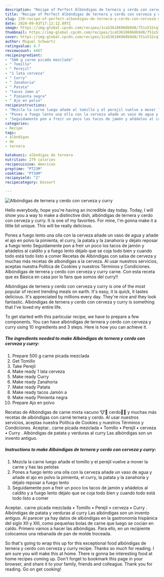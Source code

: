 ```yaml
---
description: "Recipe of Perfect Albóndigas de ternera y cerdo con cerveza y curry"
title: "Recipe of Perfect Albóndigas de ternera y cerdo con cerveza y curry"
slug: 239-recipe-of-perfect-albondigas-de-ternera-y-cerdo-con-cerveza-y-curry
date: 2020-09-03T17:12:12.897Z
image: https://img-global.cpcdn.com/recipes/1ca536106968b9d8/751x532cq70/albondigas-de-ternera-y-cerdo-con-cerveza-y-curry-foto-principal.jpg
thumbnail: https://img-global.cpcdn.com/recipes/1ca536106968b9d8/751x532cq70/albondigas-de-ternera-y-cerdo-con-cerveza-y-curry-foto-principal.jpg
cover: https://img-global.cpcdn.com/recipes/1ca536106968b9d8/751x532cq70/albondigas-de-ternera-y-cerdo-con-cerveza-y-curry-foto-principal.jpg
author: Miguel Schwartz
ratingvalue: 4.7
reviewcount: 4467
recipeingredient:
- "500 g carne picada mezclada"
- " Tomillo"
- " Perejil"
- "1 lata cerveza"
- " Curry"
- " Zanahoria"
- " Patata"
- "tacos Jamn a"
- " Pimienta negra"
- " Ajo en polvo"
recipeinstructions:
- "Mezcla la carne luego añade el tomillo y el perejil vuelve a mover la carne y has las pelotas"
- "Pones a fuego lento una olla con la cerveza añade un vaso de agua y añade el ajo en polvo la pimienta, el curry, la patata y la zanahoria y déjalo reposar a fuego lento"
- "Seguidamente pon a freír un poco los tacos de jamón y añádelos al caldito y a fuego lento déjalo que se coja todo bien y cuando todo está todo listo a comer"
categories:
- Recipe
tags:
- albndigas
- de
- ternera

katakunci: albndigas de ternera 
nutrition: 279 calories
recipecuisine: American
preptime: "PT23M"
cooktime: "PT34M"
recipeyield: "2"
recipecategory: Dessert

---
```



![Albóndigas de ternera y cerdo con cerveza y curry](https://img-global.cpcdn.com/recipes/1ca536106968b9d8/751x532cq70/albondigas-de-ternera-y-cerdo-con-cerveza-y-curry-foto-principal.jpg)

Hello everybody, hope you're having an incredible day today. Today, I will show you a way to make a distinctive dish, albóndigas de ternera y cerdo con cerveza y curry. It is one of my favorites. For mine, I'm gonna make it a little bit unique. This will be really delicious.

Pones a fuego lento una olla con la cerveza añade un vaso de agua y añade el ajo en polvo la pimienta, el curry, la patata y la zanahoria y déjalo reposar a fuego lento Seguidamente pon a freír un poco los tacos de jamón y añádelos al caldito y a fuego lento déjalo que se coja todo bien y cuando todo está todo listo a comer Recetas de Albóndigas con salsa de cerveza y muchas más recetas de albondigas a la cerveza. Al usar nuestros servicios, aceptas nuestra Política de Cookies y nuestros Términos y Condiciones. Albóndigas de ternera y cerdo con cerveza y curry carne. Con esta receta que es Básica en casa por lo fans que somos del curry!!

Albóndigas de ternera y cerdo con cerveza y curry is one of the most popular of recent trending meals on earth. It's easy, it is quick, it tastes delicious. It's appreciated by millions every day. They're nice and they look fantastic. Albóndigas de ternera y cerdo con cerveza y curry is something that I've loved my entire life.


To get started with this particular recipe, we have to prepare a few components. You can have albóndigas de ternera y cerdo con cerveza y curry using 10 ingredients and 3 steps. Here is how you can achieve it.

<!--inarticleads1-->

##### The ingredients needed to make Albóndigas de ternera y cerdo con cerveza y curry:

1. Prepare 500 g carne picada mezclada
1. Get  Tomillo
1. Take  Perejil
1. Make ready 1 lata cerveza
1. Make ready  Curry
1. Make ready  Zanahoria
1. Make ready  Patata
1. Make ready tacos Jamón a
1. Make ready  Pimienta negra
1. Prepare  Ajo en polvo


Recetas de Albóndigas de carne mixta vacuno 🐮🐄 cerdo🐷🐖 y muchas más recetas de albóndigas con carné ternera y cerdo. Al usar nuestros servicios, aceptas nuestra Política de Cookies y nuestros Términos y Condiciones. Aceptar.. carne picada mezclada • Tomillo • Perejil • cerveza • Curry . Albóndigas de patata y verduras al curry Las albóndigas son un invento antiguo. 

<!--inarticleads2-->

##### Instructions to make Albóndigas de ternera y cerdo con cerveza y curry:

1. Mezcla la carne luego añade el tomillo y el perejil vuelve a mover la carne y has las pelotas
1. Pones a fuego lento una olla con la cerveza añade un vaso de agua y añade el ajo en polvo la pimienta, el curry, la patata y la zanahoria y déjalo reposar a fuego lento
1. Seguidamente pon a freír un poco los tacos de jamón y añádelos al caldito y a fuego lento déjalo que se coja todo bien y cuando todo está todo listo a comer


Aceptar.. carne picada mezclada • Tomillo • Perejil • cerveza • Curry . Albóndigas de patata y verduras al curry Las albóndigas son un invento antiguo. Al parecer ya hay datos de albóndigas en la gastronomía hispánica del siglo XII y XIII, como pequeñas bolas de carne que luego se cocían en caldo. Primero vamos a hacer las albóndigas. Para ello, en un recipiente colocamos una rebanada de pan de molde troceada. 

So that's going to wrap this up for this exceptional food albóndigas de ternera y cerdo con cerveza y curry recipe. Thanks so much for reading. I am sure you will make this at home. There is gonna be interesting food at home recipes coming up. Don't forget to bookmark this page in your browser, and share it to your family, friends and colleague. Thank you for reading. Go on get cooking!
